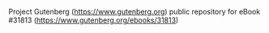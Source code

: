 Project Gutenberg (https://www.gutenberg.org) public repository for eBook #31813 (https://www.gutenberg.org/ebooks/31813)
